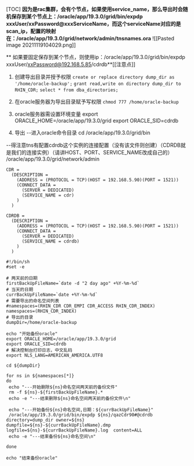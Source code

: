 [TOC]
**因为是rac集群，会有个节点，如果使用service_name，那么导出时会随机保存到某个节点上：/oracle/app/19.3.0/grid/bin/expdp xxxUser/xxPassword@xxxServiceName，而这个serviceName对应的是scan_ip，配置的映射在：/oracle/app/19.3.0/grid/network/admin/tnsnames.ora**
![[Pasted image 20211119104029.png]]

** 如果要固定保存到某个节点，则使用ip：/oracle/app/19.3.0/grid/bin/expdp xxxUser/xxPassword@192.168.5.85/cdrdb**[[注意点]]


1. 创建导出目录并授予权限
`create or replace directory dump_dir as '/home/oracle-backup';`
`grant read,write on directory dump_dir to RHIN_CDR;`
`select * from dba_directories;`

2. 在oracle服务器为导出目录赋予写权限
`chmod 777 /home/oracle-backup`

3. oracle服务器需设置环境变量
export ORACLE_HOME=/oracle/app/19.3.0/grid
export ORACLE_SID=cdrdb

4. 导出
--进入oracle命令目录
cd /oracle/app/19.3.0/grid/bin

--得注意tns有配置cdrdb这个实例的连接配置（没有该文件则创建）（CDRDB就是我们的连接实例）（请讲HOST、PORT、SERVICE_NAME改成自己的）
/oracle/app/19.3.0/grid/network/admin
```
CDR =
  (DESCRIPTION =
    (ADDRESS = (PROTOCOL = TCP)(HOST = 192.168.5.90)(PORT = 1521))
    (CONNECT_DATA =
      (SERVER = DEDICATED)
      (SERVICE_NAME = cdr)
    )
  )

CDRDB =
  (DESCRIPTION =
    (ADDRESS = (PROTOCOL = TCP)(HOST = 192.168.5.90)(PORT = 1521))
    (CONNECT_DATA =
      (SERVER = DEDICATED)
      (SERVICE_NAME = cdrdb)
    )
  )
```

```
#!/bin/sh
#set -e

# 两天前的日期
firstBackUpFileName=`date -d "2 day ago" +%Y-%m-%d`
# 当天的日期
currBackUpFileName=`date +%Y-%m-%d`
# 需要导出的命名空间列表
#namespaces=(RHIN_CDR CDR_EMPI CDR_ACCESS RHIN_CDR_INDEX)
namespaces=(RHIN_CDR_INDEX)
# 导出的目录
dumpDir=/home/oracle-backup

echo "开始备份oracle"
export ORACLE_HOME=/oracle/app/19.3.0/grid
export ORACLE_SID=cdrdb
# 解决控制台打印日志，中文乱码
export NLS_LANG=AMERICAN_AMERICA.UTF8

cd ${dumpDir}

for ns in ${namespaces[*]}
do
 echo "---开始删除${ns}命名空间两天前的备份文件"
 rm -f ${ns}-${firstBackUpFileName}.*
 echo -e "---结束删除${ns}命名空间两天前的备份文件\n"

 echo "---开始备份${ns}命名空间,日期：${currBackUpFileName}"
 /oracle/app/19.3.0/grid/bin/expdp ${ns}/qazCdr90#@cdrdb directory=dump_dir owner=${ns}  dumpfile=${ns}-${currBackUpFileName}.dmp    logfile=${ns}-${currBackUpFileName}.log  content=ALL
 echo -e "---结束备份${ns}命名空间\n"

done

echo "结束备份oracle"
```